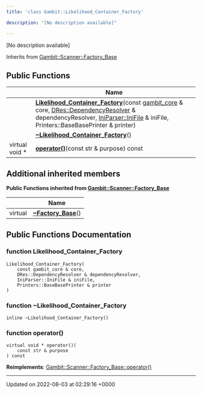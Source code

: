 ```yaml
---
title: 'class Gambit::Likelihood_Container_Factory'

description: "[No description available]"

---
```









[No description available]

Inherits from [Gambit::Scanner::Factory_Base](/documentation/code/darkbit_development/classes/classgambit_1_1scanner_1_1factory__base/)

## Public Functions

|                | Name           |
| -------------- | -------------- |
| | **[Likelihood_Container_Factory](/documentation/code/darkbit_development/classes/classgambit_1_1likelihood__container__factory/#function-likelihood-container-factory)**(const [gambit_core](/documentation/code/darkbit_development/classes/classgambit_1_1gambit__core/) & core, [DRes::DependencyResolver](/documentation/code/darkbit_development/classes/classgambit_1_1dres_1_1dependencyresolver/) & dependencyResolver, [IniParser::IniFile](/documentation/code/darkbit_development/classes/classgambit_1_1iniparser_1_1inifile/) & iniFile, Printers::BaseBasePrinter & printer) |
| | **[~Likelihood_Container_Factory](/documentation/code/darkbit_development/classes/classgambit_1_1likelihood__container__factory/#function-~likelihood-container-factory)**() |
| virtual void * | **[operator()](/documentation/code/darkbit_development/classes/classgambit_1_1likelihood__container__factory/#function-operator())**(const str & purpose) const |

## Additional inherited members

**Public Functions inherited from [Gambit::Scanner::Factory_Base](/documentation/code/darkbit_development/classes/classgambit_1_1scanner_1_1factory__base/)**

|                | Name           |
| -------------- | -------------- |
| virtual | **[~Factory_Base](/documentation/code/darkbit_development/classes/classgambit_1_1scanner_1_1factory__base/#function-~factory-base)**() |


## Public Functions Documentation

### function Likelihood_Container_Factory

```
Likelihood_Container_Factory(
    const gambit_core & core,
    DRes::DependencyResolver & dependencyResolver,
    IniParser::IniFile & iniFile,
    Printers::BaseBasePrinter & printer
)
```


### function ~Likelihood_Container_Factory

```
inline ~Likelihood_Container_Factory()
```


### function operator()

```
virtual void * operator()(
    const str & purpose
) const
```


**Reimplements**: [Gambit::Scanner::Factory_Base::operator()](/documentation/code/darkbit_development/classes/classgambit_1_1scanner_1_1factory__base/#function-operator())


-------------------------------

Updated on 2022-08-03 at 02:29:16 +0000